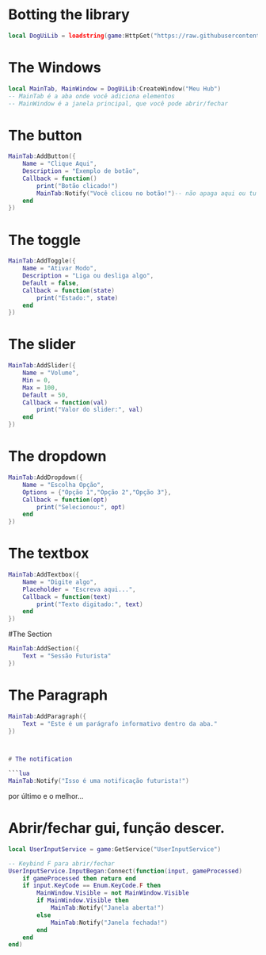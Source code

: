 # Botting the library 

```lua
local DogUiLib = loadstring(game:HttpGet("https://raw.githubusercontent.com/Jsgdvdjsj/Imperio-cachorro/refs/heads/main/Resorurce"))()
```



# The Windows 

```lua
local MainTab, MainWindow = DogUiLib:CreateWindow("Meu Hub")
-- MainTab é a aba onde você adiciona elementos
-- MainWindow é a janela principal, que você pode abrir/fechar
```



# The button

```lua
MainTab:AddButton({
    Name = "Clique Aqui",
    Description = "Exemplo de botão",
    Callback = function()
        print("Botão clicado!")
        MainTab:Notify("Você clicou no botão!")-- não apaga aqui ou tu apaga
    end
})
```



# The toggle 

```lua
MainTab:AddToggle({
    Name = "Ativar Modo",
    Description = "Liga ou desliga algo",
    Default = false,
    Callback = function(state)
        print("Estado:", state)
    end
})
```



# The slider

```lua
MainTab:AddSlider({
    Name = "Volume",
    Min = 0,
    Max = 100,
    Default = 50,
    Callback = function(val)
        print("Valor do slider:", val)
    end
})
```



# The dropdown

```lua
MainTab:AddDropdown({
    Name = "Escolha Opção",
    Options = {"Opção 1","Opção 2","Opção 3"},
    Callback = function(opt)
        print("Selecionou:", opt)
    end
})
```



# The textbox  

```lua
MainTab:AddTextbox({
    Name = "Digite algo",
    Placeholder = "Escreva aqui...",
    Callback = function(text)
        print("Texto digitado:", text)
    end
})
```



#The Section

```lua
MainTab:AddSection({
    Text = "Sessão Futurista"
})
```



# The Paragraph

```lua
MainTab:AddParagraph({
    Text = "Este é um parágrafo informativo dentro da aba."
})



# The notification

```lua
MainTab:Notify("Isso é uma notificação futurista!")
```


por último e o melhor...

# Abrir/fechar gui, função descer.

```lua
local UserInputService = game:GetService("UserInputService")

-- Keybind F para abrir/fechar
UserInputService.InputBegan:Connect(function(input, gameProcessed)
    if gameProcessed then return end
    if input.KeyCode == Enum.KeyCode.F then
        MainWindow.Visible = not MainWindow.Visible
        if MainWindow.Visible then
            MainTab:Notify("Janela aberta!")
        else
            MainTab:Notify("Janela fechada!")
        end
    end
end)
```
